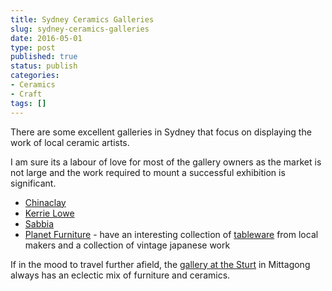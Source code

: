 ```yaml
---
title: Sydney Ceramics Galleries
slug: sydney-ceramics-galleries
date: 2016-05-01
type: post
published: true
status: publish
categories:
- Ceramics
- Craft
tags: []
---
```

<p>There are some excellent galleries in Sydney that focus on displaying the work of local ceramic artists.</p>
<p>I am sure its a labour of love for most of the gallery owners as the market is not large and the work required to mount a successful exhibition is significant.</p>
<ul>
<li><a href="http://chinaclay.myshopify.com">Chinaclay</a></li>
<li><a href="http://www.kerrielowe.com">Kerrie Lowe</a></li>
<li><a href="http://sabbiagallery.com">Sabbia</a></li>
<li><a href="http://planetfurniture.com.au">Planet Furniture</a> - have an interesting collection of <a href="http://planetfurniture.com.au/collections/tableware-new">tableware</a> from local makers and a collection of vintage japanese work</li>
</ul>
<p>If in the mood to travel further afield, the <a href="http://www.sturt.nsw.edu.au/visit/gallery">gallery at the Sturt</a> in Mittagong always has an eclectic mix of furniture and ceramics.</p>
